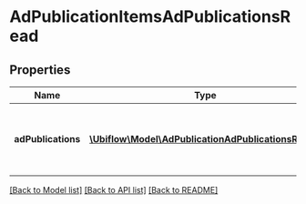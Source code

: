# AdPublicationItemsAdPublicationsRead

## Properties
Name | Type | Description | Notes
------------ | ------------- | ------------- | -------------
**adPublications** | [**\Ubiflow\Model\AdPublicationAdPublicationsRead[]**](AdPublicationAdPublicationsRead.md) | The collection of all AdPublication items related to the Ad. | [optional] 

[[Back to Model list]](../../README.md#documentation-for-models) [[Back to API list]](../../README.md#documentation-for-api-endpoints) [[Back to README]](../../README.md)

